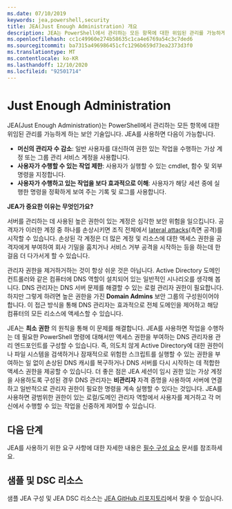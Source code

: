 ```yaml
---
ms.date: 07/10/2019
keywords: jea,powershell,security
title: JEA(Just Enough Administration) 개요
description: JEA는 PowerShell에서 관리하는 모든 항목에 대한 위임된 관리를 가능하게 하는 보안 기술입니다.
ms.openlocfilehash: cc1c49960e274b58635c1ca4e6769a54c3c7ded6
ms.sourcegitcommit: ba7315a496986451cfc1296b659d73ea2373d3f0
ms.translationtype: MT
ms.contentlocale: ko-KR
ms.lasthandoff: 12/10/2020
ms.locfileid: "92501714"
---
```

# <a name="just-enough-administration"></a>Just Enough Administration

JEA(Just Enough Administration)는 PowerShell에서 관리하는 모든 항목에 대한 위임된 관리를 가능하게 하는 보안 기술입니다. JEA를 사용하면 다음이 가능합니다.

- **머신의 관리자 수 감소**: 일반 사용자를 대신하여 권한 있는 작업을 수행하는 가상 계정 또는 그룹 관리 서비스 계정을 사용합니다.
- **사용자가 수행할 수 있는 작업 제한**: 사용자가 실행할 수 있는 cmdlet, 함수 및 외부 명령을 지정합니다.
- **사용자가 수행하고 있는 작업을 보다 효과적으로 이해**: 사용자가 해당 세션 중에 실행한 명령을 정확하게 보여 주는 기록 및 로그를 사용합니다.

**JEA가 중요한 이유는 무엇인가요?**

서버를 관리하는 데 사용된 높은 권한이 있는 계정은 심각한 보안 위험을 일으킵니다. 공격자가 이러한 계정 중 하나를 손상시키면 조직 전체에서 [lateral attacks](https://aka.ms/pth)(측면 공격)를 시작할 수 있습니다. 손상된 각 계정은 더 많은 계정 및 리소스에 대한 액세스 권한을 공격자에게 부여하여 회사 기밀을 훔치거나 서비스 거부 공격을 시작하는 등을 하는데 한 걸음 더 다가서게 할 수 있습니다.

관리자 권한을 제거하거하는 것이 항상 쉬운 것은 아닙니다. Active Directory 도메인 컨트롤러와 같은 컴퓨터에 DNS 역할이 설치되어 있는 일반적인 시나리오를 생각해 봅니다. DNS 관리자는 DNS 서버 문제를 해결할 수 있는 로컬 관리자 권한이 필요합니다. 하지만 그렇게 하려면 높은 권한을 가진 **Domain Admins** 보안 그룹의 구성원이어야 합니다. 이 접근 방식을 통해 DNS 관리자는 효과적으로 전체 도메인을 제어하고 해당 컴퓨터의 모든 리소스에 액세스할 수 있습니다.

JEA는 **최소 권한** 의 원칙을 통해 이 문제를 해결합니다. JEA를 사용하면 작업을 수행하는 데 필요한 PowerShell 명령에 대해서만 액세스 권한을 부여하는 DNS 관리자용 관리 엔드포인트를 구성할 수 있습니다. 즉, 의도치 않게 Active Directory에 대한 권한이나 파일 시스템을 검색하거나 잠재적으로 위험한 스크립트를 실행할 수 있는 권한을 부여하는 일 없이 손상된 DNS 캐시를 복구하거나 DNS 서버를 다시 시작하는 데 적합한 액세스 권한을 제공할 수 있습니다. 더 좋은 점은 JEA 세션이 임시 권한 있는 가상 계정을 사용하도록 구성된 경우 DNS 관리자는 **비관리자** 자격 증명을 사용하여 서버에 연결하고 일반적으로 관리자 권한이 필요한 명령을 계속 실행할 수 있다는 것입니다. JEA를 사용하면 광범위한 권한이 있는 로컬/도메인 관리자 역할에서 사용자를 제거하고 각 머신에서 수행할 수 있는 작업을 신중하게 제어할 수 있습니다.

## <a name="next-steps"></a>다음 단계

JEA를 사용하기 위한 요구 사항에 대한 자세한 내용은 [필수 구성 요소](prerequisites.md) 문서를 참조하세요.

## <a name="samples-and-dsc-resource"></a>샘플 및 DSC 리소스

샘플 JEA 구성 및 JEA DSC 리소스는 [JEA GitHub 리포지토리](https://github.com/PowerShell/JEA)에서 찾을 수 있습니다.
